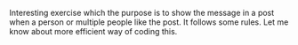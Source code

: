 Interesting exercise which the purpose is to show the message in a post when a person or multiple people like the post.
It follows some rules.
Let me know about more efficient way of coding this.
